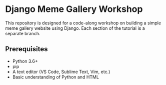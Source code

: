 # Django Meme Gallery Workshop

This repository is designed for a code-along workshop on building a simple meme gallery website using Django.  Each section of the tutorial is a separate branch.

## Prerequisites

*   Python 3.6+
*   pip
*   A text editor (VS Code, Sublime Text, Vim, etc.)
*   Basic understanding of Python and HTML